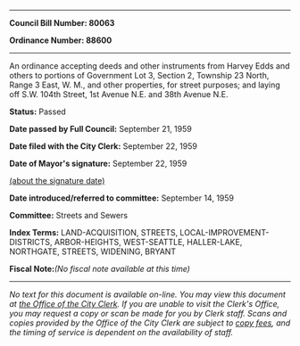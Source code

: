 

********

**Council Bill Number: 80063**
   
**Ordinance Number: 88600**
********

 An ordinance accepting deeds and other instruments from Harvey Edds and others to portions of Government Lot 3, Section 2, Township 23 North, Range 3 East, W. M., and other properties, for street purposes; and laying off S.W. 104th Street, 1st Avenue N.E. and 38th Avenue N.E.

**Status:** Passed
   
**Date passed by Full Council:** September 21, 1959
   
**Date filed with the City Clerk:** September 22, 1959
   
**Date of Mayor's signature:** September 22, 1959
   
[(about the signature date)](/~public/approvaldate.htm)
   
   
   
**Date introduced/referred to committee:** September 14, 1959
   
**Committee:** Streets and Sewers
   
   
**Index Terms:** LAND-ACQUISITION, STREETS, LOCAL-IMPROVEMENT-DISTRICTS, ARBOR-HEIGHTS, WEST-SEATTLE, HALLER-LAKE, NORTHGATE, STREETS, WIDENING, BRYANT

**Fiscal Note:**_(No fiscal note available at this time)_
********

_No text for this document is available on-line. You may view this document at [the Office of the City Clerk](http://www.seattle.gov/leg/clerk/contactUs.htm). If you are unable to visit the Clerk's Office, you may request a copy or scan be made for you by Clerk staff. Scans and copies provided by the Office of the City Clerk are subject to [copy fees](http://clerk.seattle.gov/~public/clerkfees.htm), and the timing of service is dependent on the availability of staff._

